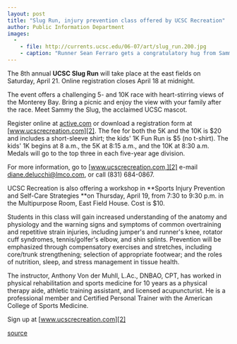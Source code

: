 ```yaml
---
layout: post
title: "Slug Run, injury prevention class offered by UCSC Recreation"
author: Public Information Department
images:
  -
    - file: http://currents.ucsc.edu/06-07/art/slug_run.200.jpg
    - caption: "Runner Sean Ferraro gets a congratulatory hug from Sammy the Slug at last year's Slug Run."
---
```


The 8th annual **UCSC Slug Run** will take place at the east fields on Saturday, April 21. Online registration closes April 18 at midnight.

The event offers a challenging 5- and 10K race with heart-stirring views of the Monterey Bay. Bring a picnic and enjoy the view with your family after the race. Meet Sammy the Slug, the acclaimed UCSC mascot.  
  
Register online at [active.com][1] or download a registration form at [www.ucscrecreation.com][2]. The fee for both the 5K and the 10K is $20 and includes a short-sleeve shirt; the kids' 1K Fun Run is $5 (no t-shirt). The kids' 1K begins at 8 a.m., the 5K at 8:15 a.m., and the 10K at 8:30 a.m. Medals will go to the top three in each five-year age division.

For more information, go to [www.ucscrecreation.com,][2] e-mail [diane.delucchi@lmco.com][3], or call (831) 684-0867.

UCSC Recreation is also offering a workshop in **Sports Injury Prevention and Self-Care Strategies **on Thursday, April 19, from 7:30 to 9:30 p.m. in the Multipurpose Room, East Field House. Cost is $10.

Students in this class will gain increased understanding of the anatomy and physiology and the warning signs and symptoms of common overtraining and repetitive strain injuries, including jumper's and runner's knee, rotator cuff syndromes, tennis/golfer's elbow, and shin splints. Prevention will be emphasized through compensatory exercises and stretches, including core/trunk strengthening; selection of appropriate footwear; and the roles of nutrition, sleep, and stress management in tissue health.

The instructor, Anthony Von der Muhll, L.Ac., DNBAO, CPT, has worked in physical rehabilitation and sports medicine for 10 years as a physical therapy aide, athletic training assistant, and licensed acupuncturist. He is a professional member and Certified Personal Trainer with the American College of Sports Medicine.  
  
Sign up at [www.ucscrecreation.com][2]

[1]: http://www.active.com
[2]: http://www.ucscrecreation.com
[3]: mailto:diane.delucchi@lmco.com

[source](http://www1.ucsc.edu/currents/06-07/04-16/brief-run.asp "Permalink to brief-run")
